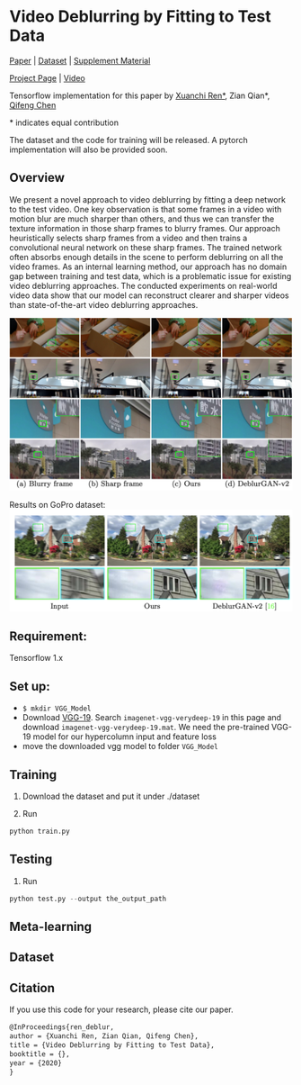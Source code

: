 # Video Deblurring by Fitting to Test Data

[Paper]() | [Dataset]() | [Supplement Material]()

[Project Page](https://xuanchiren.com/pub/blur) | [Video](https://youtu.be/JRTFdKucBEg)

Tensorflow implementation for this paper by [Xuanchi Ren*](https://xuanchiren.com), Zian Qian*, [Qifeng Chen](https://cqf.io/)

\* indicates equal contribution

The dataset and the code for training will be released. A pytorch implementation will also be provided soon.


## Overview
We present a novel approach to video deblurring by fitting a deep network to the test video. One key observation is that some frames in a video with motion blur are much sharper than others, and thus we can transfer the texture information in those sharp frames to blurry frames. Our approach heuristically selects sharp frames from a video and then trains a convolutional neural network on these sharp frames. The trained network often absorbs enough details in the scene to perform deblurring on all the video frames. As an internal learning method, our approach has no domain gap between training and test data, which is a problematic issue for existing video deblurring approaches. The conducted experiments on real-world video data show that our model can reconstruct clearer and sharper videos than state-of-the-art video deblurring approaches.

![](imgs/featured.png)

Results on GoPro dataset:
![](imgs/synthetic.png)

## Requirement:
Tensorflow 1.x

## Set up:

- `$ mkdir VGG_Model`
- Download [VGG-19](http://www.vlfeat.org/matconvnet/pretrained/#downloading-the-pre-trained-models). Search `imagenet-vgg-verydeep-19` in this page and download `imagenet-vgg-verydeep-19.mat`. We need the pre-trained VGG-19 model for our hypercolumn input and feature loss
- move the downloaded vgg model to folder `VGG_Model`


## Training
1. Download the dataset and put it under ./dataset

2. Run
```python
python train.py
```

## Testing
1. Run
```python
python test.py --output the_output_path
```


## Meta-learning

## Dataset

## Citation
If you use this code for your research, please cite our paper.
```
@InProceedings{ren_deblur,
author = {Xuanchi Ren, Zian Qian, Qifeng Chen},
title = {Video Deblurring by Fitting to Test Data},
booktitle = {},
year = {2020}
}
```
